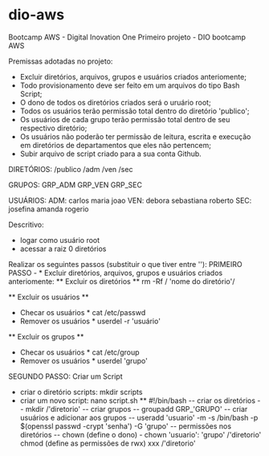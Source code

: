# dio-aws
Bootcamp AWS - Digital Inovation One
Primeiro projeto - DIO bootcamp AWS

Premissas adotadas no projeto:
* Excluir diretórios, arquivos, grupos e usuários criados anteriomente;
* Todo provisionamento deve ser feito em um arquivos do tipo Bash Script;
* O dono de todos os diretórios criados será o uruário root;
* Todos os usuários terão permissão total dentro do diretório 'publico';
* Os usuários de cada grupo terão permissão total dentro de seu respectivo diretório;
* Os usuários não poderão ter permissão de leitura, escrita e execução em diretórios de departamentos que eles não pertencem;
* Subir arquivo de script criado para a sua conta Github.


DIRETÓRIOS: 
/publico /adm /ven /sec

GRUPOS:
GRP_ADM 
GRP_VEN
GRP_SEC


USUÁRIOS:
ADM: carlos	maria		joao
VEN: debora	sebastiana	roberto
SEC: josefina	amanda		rogerio

Descritivo:
* logar como usuário root
* acessar a raiz 0 diretórios 

Realizar os seguintes passos (substituir o que tiver entre ''):
PRIMEIRO PASSO - * Excluir diretórios, arquivos, grupos e usuários criados anteriomente:
 ** Excluir os diretórios ** rm -Rf / 'nome do diretório'/ 

 ** Excluir os usuários ** 
  * Checar os usuários * cat /etc/passwd
  * Remover os usuários * userdel -r 'usuário'

 ** Excluir os grupos ** 
  * Checar os usuários * cat /etc/group
  * Remover os usuários * userdel 'grupo'

 
 SEGUNDO PASSO: Criar um Script
 * criar o diretório scripts: mkdir scripts
 * criar um novo script: nano script.sh
      ** #!/bin/bash 
    -- criar os diretórios -- mkdir /'diretorio'
    -- criar grupos -- groupadd GRP_'GRUPO'
    -- criar usuários e adicionar aos grupos -- useradd 'usuario' -m -s /bin/bash -p $(openssl passwd -crypt 'senha') -G 'grupo'
    -- permissões nos diretórios -- 
    chown (define o dono) - chown 'usuario': 'grupo' /'diretorio'
    chmod (define as permissões de rwx)  xxx /'diretorio' 
    
